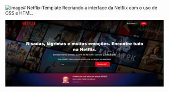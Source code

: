 ![image](https://github.com/Fernandeezz/Netflix-Template/assets/106761954/7c296fd2-f3e6-4575-94df-56ce556f8939)# Netflix-Template
Recriando a interface da Netflix com o uso de CSS e HTML.

<img src="netflix.png" alt="exemplo imagem">
